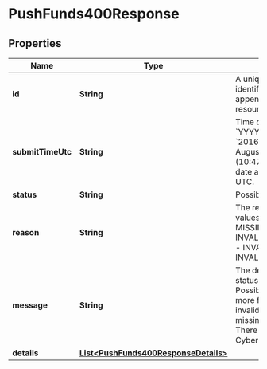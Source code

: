 
# PushFunds400Response

## Properties
Name | Type | Description | Notes
------------ | ------------- | ------------- | -------------
**id** | **String** | A unique identification number to identify the submitted request. It is also appended to the endpoint of the resource.  |  [optional]
**submitTimeUtc** | **String** | Time of request in UTC. Format: &#x60;YYYY-MM-DDThh:mm:ssZ&#x60;  **Example** &#x60;2016-08-11T22:47:57Z&#x60; equals August 11, 2016, at 22:47:57 (10:47:57 p.m.). The &#x60;T&#x60; separates the date and the time. The &#x60;Z&#x60; indicates UTC.  |  [optional]
**status** | **String** | Possible values: - INVALID_REQUEST  |  [optional]
**reason** | **String** | The reason of the status.  Possible values: - INVALID_DATA - MISSING_FIELD - INVALID_MERCHANT_CONFIGURATION - INVALID_REQUEST - INVALID_PAYMENT_ID  |  [optional]
**message** | **String** | The detail message related to the status and reason listed above.  Possible values: - Declined - One or more fields in the request contains invalid data - Declined - The request is missing one or more fields - Declined - There is a problem with your CyberSource merchant configuration.  |  [optional]
**details** | [**List&lt;PushFunds400ResponseDetails&gt;**](PushFunds400ResponseDetails.md) |  |  [optional]



